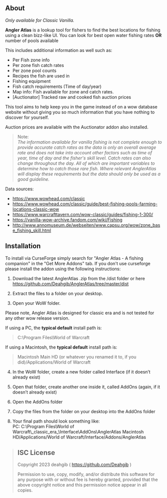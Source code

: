 
## About

_Only available for Classic Vanilla._

**Angler Atlas**  is a lookup tool for fishers to find the best locations for fishing using a clean bizz-like UI.
You can look for best open water fishing rates **OR** number of pools available

This includes additional information as well such as:

-   Per Fish zone info
-   Per zone fish catch rates
-   Per zone pool counts
-   Recipes the fish are used in
-   Fishing equipment
-   Fish catch requirements (Time of day/year)
-   Map info: Fish available for zone and catch rates.
-   [Auctionator] Tracked raw and cooked fish auction prices
  
This tool aims to help keep you in the game instead of on a wow database website without giving you so much information that you have nothing to discover for yourself.  
  
Auction prices are available with the Auctionator addon also installed.

>Note:  
_The information available for vanilla fishing is not complete enough to provide accurate catch rates as the data is only an overall average rate and does not take into account other factors such as time of year, time of day and the fisher's skill level. Catch rates can also change throughout the day. All of which are important variables to determine how to catch those rare fish.
Where relevant AnglerAtlas will display these requirements but the data should only be used as a good guideline._  

Data sources:
-   https://www.wowhead.com/classic
-   https://www.wowhead.com/classic/guide/best-fishing-pools-farming-locations-classic-wow
-   https://www.warcrafttavern.com/wow-classic/guides/fishing-1-300/
-   https://vanilla-wow-archive.fandom.com/wiki/Fishing
-   http://www.annomuseum.de/webseiten/www.capsu.org/wow/zone_base_fishing_skill.html

## Installation

To install via CurseForge simply search for "Angler Atlas - A fishing companion" in the "Get More Addons" tab.
If you don't use curseforge please install the addon using the following instructions:

1. Download the latest AnglerAtlas .zip from the /dist folder or here https://github.com/Deahgib/AnglerAtlas/tree/master/dist
  
2. Extract the files to a folder on your desktop.  
  
3. Open your WoW folder.  
  
Please note, Angler Atlas is designed for classic era and is not tested for any other wow release version.  
  
If using a PC, the **typical default** install path is:  
>C:\Program Files\World of Warcraft  
  
If using a Macintosh, the **typical default** install path is:  
>Macintosh Main HD (or whatever you renamed it to, if you did)/Applications/World of Warcraft  
  
4. In the WoW folder, create a new folder called Interface (if it doesn’t already exist)  
  
5. Open that folder, create another one inside it, called AddOns (again, if it doesn’t already exist)  
  
6. Open the AddOns folder  
  
7. Copy the files from the folder on your desktop into the AddOns folder  
  
8. Your final path should look something like:  
  PC:  C:\Program Files\World of Warcraft\\\_classic_era_\Interface\AddOns\AnglerAtlas
  Macintosh HD/Applications/World of Warcraft/Interface/Addons/AnglerAtlas

>## ISC License
> Copyright 2023 deahgib ( https://github.com/Deahgib )
> 
> Permission to use, copy, modify, and/or distribute this software for
> any purpose with or without fee is hereby granted, provided that the
> above copyright notice and this permission notice appear in all
> copies.
